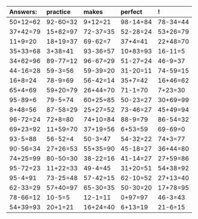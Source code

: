 | Answers: | practice | makes | perfect | ! |
| :--- | :--- | :--- | :--- | :--- |
| 50+12=62 | 92-60=32 | 9+12=21 | 98-14=84 | 78-34=44 | 
| 37+42=79 | 15+82=97 | 72-37=35 | 52-28=24 | 53+26=79 | 
| 11+9=20 | 18+19=37 | 69-62=7 | 37+4=41 | 22+48=70 | 
| 35+33=68 | 3+38=41 | 93-36=57 | 10+83=93 | 16-11=5 | 
| 34+62=96 | 89-77=12 | 96-67=29 | 51-27=24 | 46-9=37 | 
| 44-16=28 | 59-3=56 | 59-39=20 | 31-20=11 | 74-59=15 | 
| 16+8=24 | 78-9=69 | 56-42=14 | 35+7=42 | 16+46=62 | 
| 65+4=69 | 59+20=79 | 26+44=70 | 71-1=70 | 7+23=30 | 
| 95-89=6 | 79-5=74 | 60+25=85 | 50-23=27 | 30+69=99 | 
| 8+48=56 | 87-58=29 | 25+27=52 | 73-46=27 | 45+49=94 | 
| 96-72=24 | 72+8=80 | 74+10=84 | 88-9=79 | 86-54=32 | 
| 69+23=92 | 11+59=70 | 37+19=56 | 6+53=59 | 69-69=0 | 
| 93-5=88 | 56-52=4 | 50-3=47 | 54-32=22 | 74+3=77 | 
| 90-56=34 | 27+26=53 | 55+35=90 | 45-18=27 | 36+44=80 | 
| 74+25=99 | 80-50=30 | 38-22=16 | 41-14=27 | 27+59=86 | 
| 95-72=23 | 11+22=33 | 49-4=45 | 31+20=51 | 54+38=92 | 
| 95-4=91 | 73-25=48 | 57-42=15 | 62-10=52 | 27+13=40 | 
| 62-33=29 | 57+40=97 | 65-30=35 | 50-30=20 | 17+78=95 | 
| 78-66=12 | 10-5=5 | 12-1=11 | 0+97=97 | 46-3=43 | 
| 54+39=93 | 20+1=21 | 16+24=40 | 6+13=19 | 21-6=15 | 
